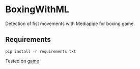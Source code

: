 # BoxingWithML
Detection of fist movements with Mediapipe for boxing game. 


## Requirements

````
pip install -r requirements.txt
````

Tested on [game](https://www.crazygames.com/game/punchers)



